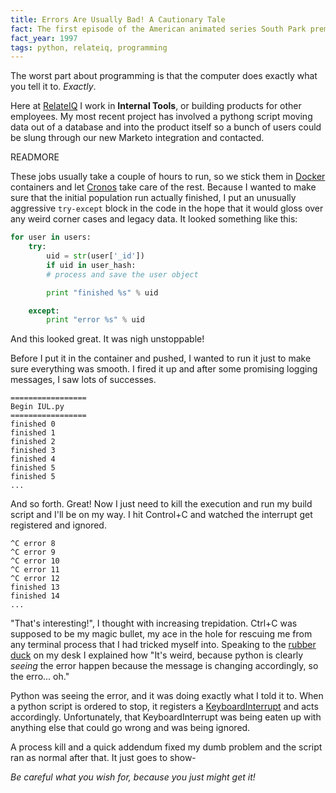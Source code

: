 ```yaml
---
title: Errors Are Usually Bad! A Cautionary Tale
fact: The first episode of the American animated series South Park premiered on Comedy Central.
fact_year: 1997
tags: python, relateiq, programming
---
```


The worst part about programming is that the computer does exactly what you tell it to. _Exactly_.

Here at [RelateIQ](https://www.relateiq.com/) I work in __Internal Tools__, or building products for other employees. My most recent project has involved a pythong script moving data out of a database and into the product itself so a bunch of users could be slung through our new Marketo integration and contacted.

READMORE

These jobs usually take a couple of hours to run, so we stick them in [Docker](https://www.docker.com/) containers and let [Cronos](https://github.com/airbnb/chronos) take care of the rest. Because I wanted to make sure that the initial population run actually finished, I put an unusually aggressive `try-except` block in the code in the hope that it would gloss over any weird corner cases and legacy data. It looked something like this:

```python
for user in users:
    try:
        uid = str(user['_id'])
        if uid in user_hash:
        # process and save the user object

        print "finished %s" % uid

    except:
        print "error %s" % uid
```

And this looked great. It was nigh unstoppable!

Before I put it in the container and pushed, I wanted to run it just to make sure everything was smooth. I fired it up and after some promising logging messages, I saw lots of successes.

```
=================
Begin IUL.py
=================
finished 0
finished 1
finished 2
finished 3
finished 4
finished 5
finished 5
...
```

And so forth. Great! Now I just need to kill the execution and run my build script and I'll be on my way. I hit Control+C and watched the interrupt get registered and ignored.

```
^C error 8
^C error 9
^C error 10
^C error 11
^C error 12
finished 13
finished 14
...
```

"That's interesting!", I thought with increasing trepidation. Ctrl+C was supposed to be my magic bullet, my ace in the hole for rescuing me from any terminal process that I had tricked myself into. Speaking to the [rubber duck](https://en.wikipedia.org/wiki/Rubber_duck_debugging) on my desk I explained how "It's weird, because python is clearly _seeing_ the error happen because the message is changing accordingly, so the erro... oh."

Python was seeing the error, and it was doing exactly what I told it to. When a python script is ordered to stop, it registers a [KeyboardInterrupt](https://docs.python.org/2/library/exceptions.html#exceptions.KeyboardInterrupt) and acts accordingly. Unfortunately, that KeyboardInterrupt was being eaten up with anything else that could go wrong and was being ignored.

A process kill and a quick addendum fixed my dumb problem and the script ran as normal after that. It just goes to show-

_Be careful what you wish for, because you just might get it!_
